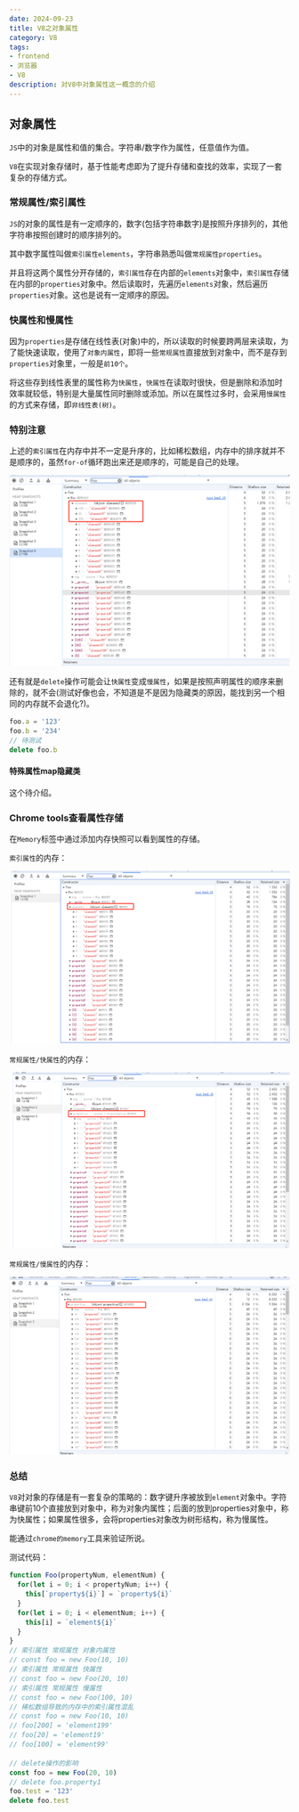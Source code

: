 ```yaml
---
date: 2024-09-23
title: V8之对象属性
category: V8
tags:
- frontend
- 浏览器
- V8
description: 对V8中对象属性这一概念的介绍
---
```


## 对象属性

`JS`中的对象是属性和值的集合。字符串/数字作为属性，任意值作为值。

`V8`在实现对象存储时，基于性能考虑即为了提升存储和查找的效率，实现了一套复杂的存储方式。

### 常规属性/索引属性

`JS`的对象的属性是有一定顺序的，数字(包括字符串数字)是按照升序排列的，其他字符串按照创建时的顺序排列的。

其中数字属性叫做`索引属性elements`，字符串熟悉叫做`常规属性properties`。

并且将这两个属性分开存储的，`索引属性`存在内部的`elements`对象中，`索引属性`存储在内部的`properties`对象中。然后读取时，先遍历`elements`对象，然后遍历`properties`对象。这也是说有一定顺序的原因。

### 快属性和慢属性

因为`properties`是存储在线性表(对象)中的，所以读取的时候要跨两层来读取，为了能快速读取，使用了`对象内属性`，即将一些`常规属性`直接放到对象中，而不是存到`properties`对象里，一般是`前10个`。

将这些存到线性表里的属性称为`快属性`，`快属性`在读取时很快，但是删除和添加时效率就较低，特别是大量属性同时删除或添加。所以在属性过多时，会采用`慢属性`的方式来存储，即`非线性表(树)`。

### 特别注意

上述的`索引属性`在内存中并不一定是升序的，比如稀松数组，内存中的排序就并不是顺序的，虽然`for-of`循环跑出来还是顺序的，可能是自己的处理。

![稀松数组的索引属性](./special_element.png)

还有就是`delete`操作可能会让`快属性`变成`慢属性`，如果是按照声明属性的顺序来删除的，就不会(测试好像也会，不知道是不是因为隐藏类的原因，能找到另一个相同的内存就不会退化?)。

```js
foo.a = '123'
foo.b = '234'
// 待测试
delete foo.b
```

#### 特殊属性map隐藏类

这个待介绍。

### Chrome tools查看属性存储

在`Memory`标签中通过添加内存快照可以看到属性的存储。

`索引属性`的内存：

![索引属性](.\element.png)

`常规属性/快属性`的内存：

![常规属性](./properties.png)

`常规属性/慢属性`的内存：

![慢属性](./slow_properties.png)

### 总结

`V8`对对象的存储是有一套复杂的策略的：数字键升序被放到`element`对象中。字符串键前10个直接放到对象中，称为对象内属性；后面的放到properties对象中，称为快属性；如果属性很多，会将properties对象改为树形结构，称为慢属性。

能通过`chrome的memory`工具来验证所说。

测试代码：
```js
function Foo(propertyNum, elementNum) {
  for(let i = 0; i < propertyNum; i++) {
    this[`property${i}`] = `property${i}`
  }
  for(let i = 0; i < elementNum; i++) {
    this[i] = `element${i}`
  }
}
// 索引属性 常规属性 对象内属性
// const foo = new Foo(10, 10)
// 索引属性 常规属性 快属性 
// const foo = new Foo(20, 10)
// 索引属性 常规属性 慢属性
// const foo = new Foo(100, 10)
// 稀松数组导致的内存中的索引属性混乱
// const foo = new Foo(10, 10)
// foo[200] = 'element199'
// foo[20] = 'element19'
// foo[100] = 'element99'

// delete操作的影响
const foo = new Foo(20, 10)
// delete foo.property1
foo.test = '123'
delete foo.test
```

